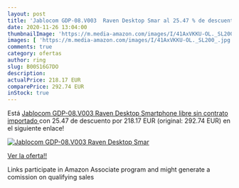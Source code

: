 ```yaml
---
layout: post
title: 'Jablocom GDP-08.V003  Raven Desktop Smar al 25.47 % de descuento'
date: 2020-11-26 13:04:00
thumbnailImage: 'https://m.media-amazon.com/images/I/41AxVKKU-OL._SL200_.jpg'
images: [ 'https://m.media-amazon.com/images/I/41AxVKKU-OL._SL200_.jpg' ]
comments: true
category: ofertas
author: ring
slug: B00S16G7DO
description:
actualPrice: 218.17 EUR
comparePrice: 292.74 EUR
inStock: true
---
```


Está [Jablocom GDP-08.V003  Raven Desktop Smartphone libre sin contrato  importado ](https://www.amazon.es/dp/B00S16G7DO/?tag=tolees-21) con 25.47 de descuento por 218.17 EUR (original: 292.74 EUR) en el siguiente enlace!

[![Jablocom GDP-08.V003  Raven Desktop Smar](https://m.media-amazon.com/images/I/41AxVKKU-OL._SL200_.jpg)](https://www.amazon.es/dp/B00S16G7DO/?tag=tolees-21)

[Ver la oferta!!](https://www.amazon.es/dp/B00S16G7DO/?tag=tolees-21)

Links participate in Amazon Associate program and might generate a comission on qualifying sales


